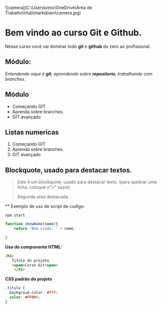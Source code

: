 ![camera](C:\Users\viniv\OneDrive\Área de Trabalho\Hub\markdown\camera.jpg)

# Bem vindo ao curso Git e Github.

Nesse curso você vai dominar todo **git** e **github** do zero ao profissional.

## Módulo:

_Entendendo oque é **git**, aprendendo sobre **repositorio**, trabalhando com branches._

## Módulo

- Começando GIT
- Aprenda sobre branches.
- GIT avançado

## Listas numericas

1. Começando GIT
2. Aprenda sobre branches.
3. GIT avançado

## Blockquote, usado para destacar textos.

> Este é um blockquote, usado para destacar texto.
> (para quebrar uma linha, coloque o">" vazio).
>
> Segunda area destacada.

\*\* Exemplo de uso de script de codigo:

```
npm start
```

```js
function showName(name){
    return 'Bem vindo: ' + name,

}
```

**Uso do componente HTML:**

```html
<h1>
   Titulo do projeto
   <spam>Curso Git<span>
    </h1>
```

**CSS padrão do projeto**

```css
.titulo {
  backgroud-color: #fff;
  color: #FF000;
}
```
